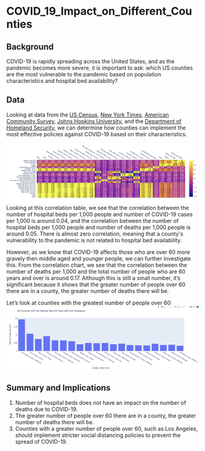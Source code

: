 # COVID_19_Impact_on_Different_Counties
## Background
COVID-19 is rapidly spreading across the United States, and as the pandemic becomes more severe, it is important to ask: which US counties are the most vulnerable to the pandemic based on population characteristics and hospital bed availability?

## Data
Looking at data from the [US Census](https://www.census.gov/geographies/reference-files/2018/demo/popest/2018-fips.html), [New York Times](https://github.com/nytimes/covid-19-data), [American Community Survey](https://data.census.gov/cedsci/table?q=United%20States&g=0100000US.050000&tid=ACSST5Y2018.S0101&hidePreview=false&vintage=2018&layer=VT_2018_050_00_PY_D1&cid=DP05_0001E&t=Populations%20and%20People), [Johns Hopkins University](https://github.com/CSSEGISandData/COVID-19), and the [Department of Homeland Security](https://hifld-geoplatform.opendata.arcgis.com/datasets/hospitals), we can determine how counties can implement the most effective policies against COVID-19 based on their characteristics. 

![alt_text](https://github.com/AndrealZhang/COVID_19_Impact_on_Different_Counties/blob/master/COVID-19%20correlation%20heat%20map.png)
Looking at this correlation table, we see that the correlation between the number of hospital beds per 1,000 people and number of COVID-19 cases per 1,000 is around 0.04, and the correlation between the number of hospital beds per 1,000 people and number of deaths per 1,000 people is around 0.05. There is almost zero correlation, meaning that a county's vulnerability to the pandemic is not related to hospital bed availability. 

However, as we know that COVID-19 affects those who are over 60 more gravely then middle aged and younger people, we can further investigate this. From the correlation chart, we see that the correlation between the number of deaths per 1,000 and the total number of people who are 60 years and over is around 0.17. Although this is still a small number, it’s significant because it shows that the greater number of people over 60 there are in a county, the greater number of deaths there will be. 

Let’s look at counties with the greatest number of people over 60:
![alt_text](https://github.com/AndrealZhang/COVID_19_Impact_on_Different_Counties/blob/master/Over%2060%20bar%20chart.png)

## Summary and Implications
1. Number of hospital beds does not have an impact on the number of deaths due to COVID-19.
2. The greater number of people over 60 there are in a county, the greater number of deaths there will be. 
3. Counties with a greater number of people over 60, such as Los Angeles, should implement stricter social distancing policies to prevent the spread of COVID-19.

